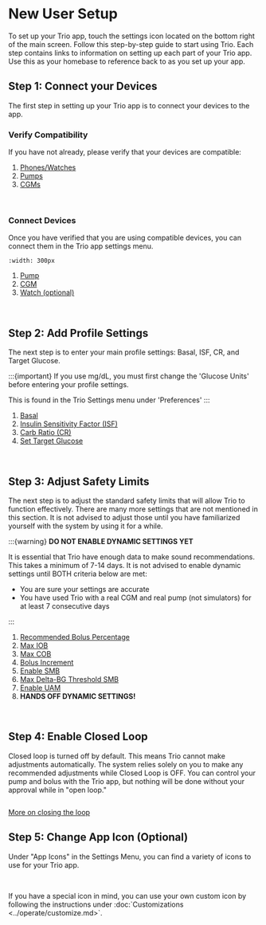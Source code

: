# New User Setup
To set up your Trio app, touch the settings icon located on the bottom right of the main screen. Follow this step-by-step guide to start using Trio. Each step contains links to information on setting up each part of your Trio app. Use this as your homebase to reference back to as you set up your app.
<br>

## Step 1: Connect your Devices
The first step in setting up your Trio app is to connect your devices to the app. 

### Verify Compatibility
If you have not already, please verify that your devices are compatible:

 1. [Phones/Watches](../Getting-Started/iphone.md)
 2. [Pumps](../Getting-Started/pump.md)
 3. [CGMs](../settings/devices/cgm.md)
<br>

### Connect Devices
Once you have verified that you are using compatible devices, you can connect them in the Trio app settings menu.

```{image} img/DeviceMenu.png
:width: 300px
```

 1. [Pump](../Configuration/Devices.md#pump)
 2. [CGM](../Configuration/Devices.md#cgm)
 3. [Watch (optional)](../Configuration/Devices.md#watch)
<br>

## Step 2: Add Profile Settings
The next step is to enter your main profile settings: Basal, ISF, CR, and Target Glucose.

:::{important}
If you use mg/dL, you must first change the 'Glucose Units' before entering your profile settings.

This is found in the Trio Settings menu under 'Preferences'
:::

 1. [Basal](../settings/configuration/basalprofile.md)
 2. [Insulin Sensitivity Factor (ISF)](../settings/configuration/insulinsensitivities.md)
 3. [Carb Ratio (CR)](../settings/configuration/carbratios.md)
 4. [Set Target Glucose](../settings/configuration/targetglucose.md)
<br>

## Step 3: Adjust Safety Limits
The next step is to adjust the standard safety limits that will allow Trio to function effectively. There are many more settings that are not mentioned in this section. It is not advised to adjust those until you have familiarized yourself with the system by using it for a while.

:::{warning}
<b>DO NOT ENABLE DYNAMIC SETTINGS YET</b>

It is essential that Trio have enough data to make sound recommendations. This takes a minimum of 7-14 days. It is not advised to enable dynamic settings until BOTH criteria below are met:

 - You are sure your settings are accurate
 - You have used Trio with a real CGM and real pump (not simulators) for at least 7 consecutive days

:::

 1. [Recommended Bolus Percentage](../settings/configuration/preferences/trio.md#recommended-bolus-percentage)
 2. [Max IOB](../settings/configuration/preferences/mainsettings.md#max-iob)
 3. [Max COB](../settings/configuration/preferences/mainsettings.md#max-cob)
 4. [Bolus Increment](../settings/configuration/preferences/smbsettings.md#bolus-increment)
 5. [Enable SMB](../settings/configuration/preferences/smbsettings.md)
 6. [Max Delta-BG Threshold SMB](../settings/configuration/preferences/smbsettings.md#max-delta-bg-threshold-smb)
 7. [Enable UAM](../settings/configuration/preferences/smbsettings.md#enable-uam)
 8. <b>HANDS OFF DYNAMIC SETTINGS!</b>
<br>

## Step 4: Enable Closed Loop

Closed loop is turned off by default. This means Trio cannot make adjustments automatically. The system relies solely on you to make any recommended adjustments while Closed Loop is OFF. You can control your pump and bolus with the Trio app, but nothing will be done without your approval while in "open loop."
```{image} img/closeLoop.png
```

[More on closing the loop](../Configuration/Configure.md)
<br>

## Step 5: Change App Icon (Optional)
Under "App Icons" in the Settings Menu, you can find a variety of icons to use for your Trio app.
```{image} img/changeAppIcon.png
```
<br>
If you have a special icon in mind, you can use your own custom icon by following the instructions under :doc:`Customizations <../operate/customize.md>`.
<br>
<br>



